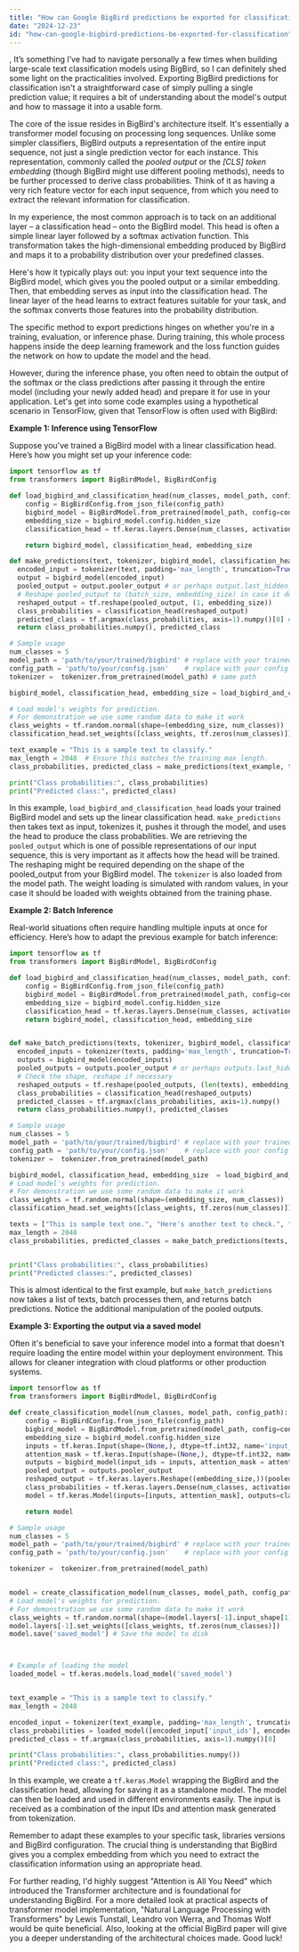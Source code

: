 ```yaml
---
title: "How can Google BigBird predictions be exported for classification?"
date: "2024-12-23"
id: "how-can-google-bigbird-predictions-be-exported-for-classification"
---
```


,  It’s something I’ve had to navigate personally a few times when building large-scale text classification models using BigBird, so I can definitely shed some light on the practicalities involved. Exporting BigBird predictions for classification isn't a straightforward case of simply pulling a single prediction value; it requires a bit of understanding about the model's output and how to massage it into a usable form.

The core of the issue resides in BigBird's architecture itself. It's essentially a transformer model focusing on processing long sequences. Unlike some simpler classifiers, BigBird outputs a representation of the entire input sequence, not just a single prediction vector for each instance. This representation, commonly called the *pooled output* or the *[CLS] token embedding* (though BigBird might use different pooling methods), needs to be further processed to derive class probabilities. Think of it as having a very rich feature vector for each input sequence, from which you need to extract the relevant information for classification.

In my experience, the most common approach is to tack on an additional layer – a classification head – onto the BigBird model. This head is often a simple linear layer followed by a softmax activation function. This transformation takes the high-dimensional embedding produced by BigBird and maps it to a probability distribution over your predefined classes.

Here's how it typically plays out: you input your text sequence into the BigBird model, which gives you the pooled output or a similar embedding. Then, that embedding serves as input into the classification head. The linear layer of the head learns to extract features suitable for your task, and the softmax converts those features into the probability distribution.

The specific method to export predictions hinges on whether you're in a training, evaluation, or inference phase. During training, this whole process happens inside the deep learning framework and the loss function guides the network on how to update the model and the head.

However, during the inference phase, you often need to obtain the output of the softmax or the class predictions after passing it through the entire model (including your newly added head) and prepare it for use in your application. Let's get into some code examples using a hypothetical scenario in TensorFlow, given that TensorFlow is often used with BigBird:

**Example 1: Inference using TensorFlow**

Suppose you've trained a BigBird model with a linear classification head. Here’s how you might set up your inference code:

```python
import tensorflow as tf
from transformers import BigBirdModel, BigBirdConfig

def load_bigbird_and_classification_head(num_classes, model_path, config_path):
    config = BigBirdConfig.from_json_file(config_path)
    bigbird_model = BigBirdModel.from_pretrained(model_path, config=config)
    embedding_size = bigbird_model.config.hidden_size
    classification_head = tf.keras.layers.Dense(num_classes, activation='softmax')

    return bigbird_model, classification_head, embedding_size

def make_predictions(text, tokenizer, bigbird_model, classification_head, max_length, embedding_size):
  encoded_input = tokenizer(text, padding='max_length', truncation=True, max_length=max_length, return_tensors='tf')
  output = bigbird_model(encoded_input)
  pooled_output = output.pooler_output # or perhaps output.last_hidden_state[:, 0, :] depending on BigBird's config.
  # Reshape pooled_output to (batch_size, embedding_size) in case it doesn't have this shape
  reshaped_output = tf.reshape(pooled_output, (1, embedding_size))
  class_probabilities = classification_head(reshaped_output)
  predicted_class = tf.argmax(class_probabilities, axis=1).numpy()[0] # index of the highest probability
  return class_probabilities.numpy(), predicted_class

# Sample usage
num_classes = 5
model_path = 'path/to/your/trained/bigbird' # replace with your trained BigBird path
config_path = 'path/to/your/config.json'    # replace with your config path
tokenizer =  tokenizer.from_pretrained(model_path) # same path

bigbird_model, classification_head, embedding_size = load_bigbird_and_classification_head(num_classes, model_path, config_path)

# Load model's weights for prediction.
# For demonstration we use some random data to make it work
class_weights = tf.random.normal(shape=(embedding_size, num_classes))
classification_head.set_weights([class_weights, tf.zeros(num_classes)])

text_example = "This is a sample text to classify."
max_length = 2048  # Ensure this matches the training max length.
class_probabilities, predicted_class = make_predictions(text_example, tokenizer, bigbird_model, classification_head, max_length, embedding_size)

print("Class probabilities:", class_probabilities)
print("Predicted class:", predicted_class)
```

In this example, `load_bigbird_and_classification_head` loads your trained BigBird model and sets up the linear classification head. `make_predictions` then takes text as input, tokenizes it, pushes it through the model, and uses the head to produce the class probabilities. We are retrieving the `pooled_output` which is one of possible representations of our input sequence, this is very important as it affects how the head will be trained. The reshaping might be required depending on the shape of the pooled_output from your BigBird model. The `tokenizer` is also loaded from the model path. The weight loading is simulated with random values, in your case it should be loaded with weights obtained from the training phase.

**Example 2: Batch Inference**

Real-world situations often require handling multiple inputs at once for efficiency. Here’s how to adapt the previous example for batch inference:

```python
import tensorflow as tf
from transformers import BigBirdModel, BigBirdConfig

def load_bigbird_and_classification_head(num_classes, model_path, config_path):
    config = BigBirdConfig.from_json_file(config_path)
    bigbird_model = BigBirdModel.from_pretrained(model_path, config=config)
    embedding_size = bigbird_model.config.hidden_size
    classification_head = tf.keras.layers.Dense(num_classes, activation='softmax')
    return bigbird_model, classification_head, embedding_size


def make_batch_predictions(texts, tokenizer, bigbird_model, classification_head, max_length, embedding_size):
  encoded_inputs = tokenizer(texts, padding='max_length', truncation=True, max_length=max_length, return_tensors='tf')
  outputs = bigbird_model(encoded_inputs)
  pooled_outputs = outputs.pooler_output # or perhaps outputs.last_hidden_state[:, 0, :] depending on BigBird's config
  # Check the shape, reshape if necessary
  reshaped_outputs = tf.reshape(pooled_outputs, (len(texts), embedding_size))
  class_probabilities = classification_head(reshaped_outputs)
  predicted_classes = tf.argmax(class_probabilities, axis=1).numpy()
  return class_probabilities.numpy(), predicted_classes

# Sample usage
num_classes = 5
model_path = 'path/to/your/trained/bigbird' # replace with your trained BigBird path
config_path = 'path/to/your/config.json'    # replace with your config path
tokenizer =  tokenizer.from_pretrained(model_path)

bigbird_model, classification_head, embedding_size  = load_bigbird_and_classification_head(num_classes, model_path, config_path)
# Load model's weights for prediction.
# For demonstration we use some random data to make it work
class_weights = tf.random.normal(shape=(embedding_size, num_classes))
classification_head.set_weights([class_weights, tf.zeros(num_classes)])

texts = ["This is sample text one.", "Here's another text to check.", "And another one"]
max_length = 2048
class_probabilities, predicted_classes = make_batch_predictions(texts, tokenizer, bigbird_model, classification_head, max_length, embedding_size)


print("Class probabilities:", class_probabilities)
print("Predicted classes:", predicted_classes)
```
This is almost identical to the first example, but `make_batch_predictions` now takes a list of texts, batch processes them, and returns batch predictions. Notice the additional manipulation of the pooled outputs.

**Example 3: Exporting the output via a saved model**

Often it's beneficial to save your inference model into a format that doesn't require loading the entire model within your deployment environment. This allows for cleaner integration with cloud platforms or other production systems.

```python
import tensorflow as tf
from transformers import BigBirdModel, BigBirdConfig

def create_classification_model(num_classes, model_path, config_path):
    config = BigBirdConfig.from_json_file(config_path)
    bigbird_model = BigBirdModel.from_pretrained(model_path, config=config)
    embedding_size = bigbird_model.config.hidden_size
    inputs = tf.keras.Input(shape=(None,), dtype=tf.int32, name='input_ids')
    attention_mask = tf.keras.Input(shape=(None,), dtype=tf.int32, name='attention_mask')
    outputs = bigbird_model(input_ids = inputs, attention_mask = attention_mask)
    pooled_output = outputs.pooler_output
    reshaped_output = tf.keras.layers.Reshape((embedding_size,))(pooled_output) # Ensure we get 2D tensor
    class_probabilities = tf.keras.layers.Dense(num_classes, activation='softmax')(reshaped_output)
    model = tf.keras.Model(inputs=[inputs, attention_mask], outputs=class_probabilities)

    return model

# Sample usage
num_classes = 5
model_path = 'path/to/your/trained/bigbird' # replace with your trained BigBird path
config_path = 'path/to/your/config.json'    # replace with your config path

tokenizer =  tokenizer.from_pretrained(model_path)


model = create_classification_model(num_classes, model_path, config_path)
# Load model's weights for prediction.
# For demonstration we use some random data to make it work
class_weights = tf.random.normal(shape=(model.layers[-1].input_shape[1], num_classes)) # Retrieve the right shape here
model.layers[-1].set_weights([class_weights, tf.zeros(num_classes)])
model.save('saved_model') # Save the model to disk



# Example of loading the model
loaded_model = tf.keras.models.load_model('saved_model')


text_example = "This is a sample text to classify."
max_length = 2048

encoded_input = tokenizer(text_example, padding='max_length', truncation=True, max_length=max_length, return_tensors='tf')
class_probabilities = loaded_model([encoded_input['input_ids'], encoded_input['attention_mask']])
predicted_class = tf.argmax(class_probabilities, axis=1).numpy()[0]

print("Class probabilities:", class_probabilities.numpy())
print("Predicted class:", predicted_class)
```
In this example, we create a `tf.keras.Model` wrapping the BigBird and the classification head, allowing for saving it as a standalone model. The model can then be loaded and used in different environments easily. The input is received as a combination of the input IDs and attention mask generated from tokenization.

Remember to adapt these examples to your specific task, libraries versions and BigBird configuration. The crucial thing is understanding that BigBird gives you a complex embedding from which you need to extract the classification information using an appropriate head.

For further reading, I'd highly suggest "Attention is All You Need" which introduced the Transformer architecture and is foundational for understanding BigBird. For a more detailed look at practical aspects of transformer model implementation, "Natural Language Processing with Transformers" by Lewis Tunstall, Leandro von Werra, and Thomas Wolf would be quite beneficial. Also, looking at the official BigBird paper will give you a deeper understanding of the architectural choices made. Good luck!
